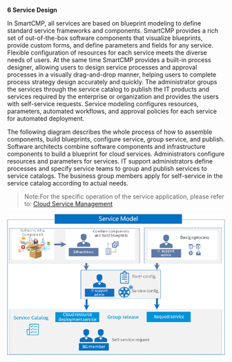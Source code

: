 **6	Service Design**


In SmartCMP, all services are based on blueprint modeling to define standard service frameworks and components. SmartCMP provides a rich set of out-of-the-box software components that visualize blueprints, provide custom forms, and define parameters and fields for any service. Flexible configuration of resources for each service meets the diverse needs of users. At the same time SmartCMP provides a built-in process designer, allowing users to design service processes and approval processes in a visually drag-and-drop manner, helping users to complete process strategy design accurately and quickly.
The administrator groups the services through the service catalog to publish the IT products and services required by the enterprise or organization and provides the users with self-service requests. Service modeling configures resources, parameters, automated workflows, and approval policies for each service for automated deployment. 

The following diagram describes the whole process of how to assemble components, build blueprints, configure service, group service, and publish. Software architects combine software components and infrastructure components to build a blueprint for cloud services. Administrators configure resources and parameters for services. IT support administrators define processes and specify service teams to group and publish services to service catalogs. The business group members apply for self-service in the service catalog according to actual needs.
>Note:For the specific operation of the service application, please refer to: [Cloud Service Management](http://CMP-PUBLIC-IP/help/AdminDoc/06云服务管理/)

![ServiceModel](../../picture/Admin/ServiceModel.png)

